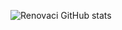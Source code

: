 ![Renovaci GitHub stats](https://github-readme-stats.vercel.app/api?username=renovacibr&show_icons=true&theme=dark)
